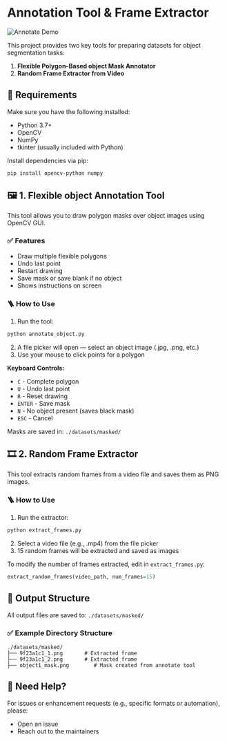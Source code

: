 # Annotation Tool & Frame Extractor

![Annotate Demo](media/0527.gif)

This project provides two key tools for preparing datasets for object segmentation tasks:

1. **Flexible Polygon-Based object Mask Annotator**
2. **Random Frame Extractor from Video**

## 🔧 Requirements

Make sure you have the following installed:
- Python 3.7+
- OpenCV
- NumPy
- tkinter (usually included with Python)

Install dependencies via pip:
```bash
pip install opencv-python numpy
```

## 🖼️ 1. Flexible object Annotation Tool

This tool allows you to draw polygon masks over object images using OpenCV GUI.

### ✅ Features
- Draw multiple flexible polygons
- Undo last point
- Restart drawing
- Save mask or save blank if no object
- Shows instructions on screen

### 🪜 How to Use

1. Run the tool:
```bash
python annotate_object.py
```

2. A file picker will open — select an object image (.jpg, .png, etc.)
3. Use your mouse to click points for a polygon

**Keyboard Controls:**
- `C` - Complete polygon
- `U` - Undo last point
- `R` - Reset drawing
- `ENTER` - Save mask
- `N` - No object present (saves black mask)
- `ESC` - Cancel

Masks are saved in: `./datasets/masked/`

## 🎞️ 2. Random Frame Extractor

This tool extracts random frames from a video file and saves them as PNG images.

### 🪜 How to Use

1. Run the extractor:
```bash
python extract_frames.py
```

2. Select a video file (e.g., .mp4) from the file picker
3. 15 random frames will be extracted and saved as images

To modify the number of frames extracted, edit in `extract_frames.py`:
```python
extract_random_frames(video_path, num_frames=15)
```

## 📁 Output Structure

All output files are saved to: `./datasets/masked/`

### ✅ Example Directory Structure
```
./datasets/masked/
├── 9f23a1c1_1.png       # Extracted frame
├── 9f23a1c1_2.png       # Extracted frame
├── object1_mask.png        # Mask created from annotate tool
```

## 🙋 Need Help?

For issues or enhancement requests (e.g., specific formats or automation), please:
- Open an issue
- Reach out to the maintainers